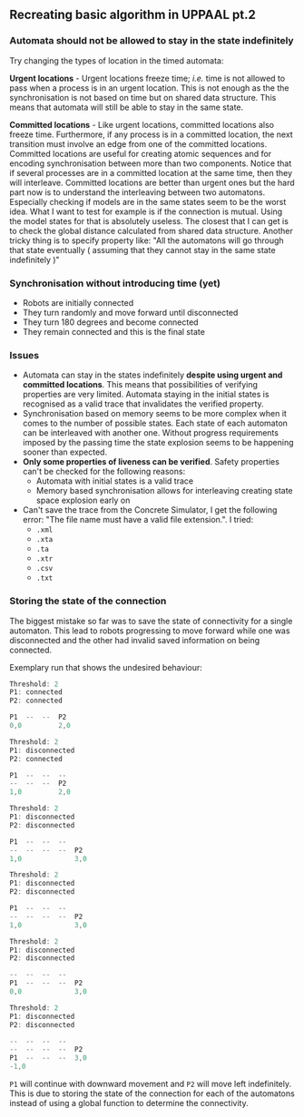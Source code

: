 ## Recreating basic algorithm in UPPAAL pt.2
### Automata should not be allowed to stay in the state indefinitely 
Try changing the types of location in the timed automata:

**Urgent locations** - Urgent locations freeze time; _i.e._ time is not allowed to pass when a process is in an urgent location.
	This is not enough as the the synchronisation is not based on time but on shared data structure. This means that automata will still be able to stay in the same state.

**Committed locations** - Like urgent locations, committed locations also freeze time. Furthermore, if any process is in a committed location, the next transition must involve an edge from one of the committed locations. Committed locations are useful for creating atomic sequences and for encoding synchronisation between more than two components. Notice that if several processes are in a committed location at the same time, then they will interleave.
	Committed locations are better than urgent ones but the hard part now is to understand the interleaving between two automatons. Especially checking if models are in the same states seem to be the worst idea. What I want to test for example is if the connection is mutual. Using the model states for that is absolutely useless. The closest that I can get is to check the global distance calculated from shared data structure. Another tricky thing is to specify property like: "All the automatons will go through that state eventually ( assuming that they cannot stay in the same state indefinitely )"

### Synchronisation without introducing time (yet)
- Robots are initially connected
- They turn randomly and move forward until disconnected
- They turn 180 degrees and become connected 
- They remain connected and this is the final state

### Issues
- Automata can stay in the states indefinitely **despite using urgent and committed locations**. This means that possibilities of verifying properties are very limited. Automata staying in the initial states is recognised as a valid trace that invalidates the verified property.
- Synchronisation based on memory seems to be more complex when it comes to the number of possible states. Each state of each automaton can be interleaved with another one. Without progress requirements imposed by the passing time the state explosion seems to be happening sooner than expected.
- **Only some properties of liveness can be verified**. Safety properties can't be checked for the following reasons:
	- Automata with initial states is a valid trace
	- Memory based synchronisation allows for interleaving creating state space explosion early on
- Can't save the trace from the Concrete Simulator, I get the following error: "The file name must have a valid file extension.". I tried:
	- `.xml`
	- `.xta`
	- `.ta`
	- `.xtr`
	- `.csv`
	- `.txt`

### Storing the state of the connection
The biggest mistake so far was to save the state of connectivity for a single automaton. This lead to robots progressing to move forward while one was disconnected and the other had invalid saved information on being connected.

Exemplary run that shows the undesired behaviour:
```ts
Threshold: 2
P1: connected
P2: connected

P1  --  --  P2
0,0         2,0
```

```ts
Threshold: 2
P1: disconnected
P2: connected

P1  --  --  --
--  --  --  P2
1,0         2,0
```

```ts
Threshold: 2
P1: disconnected
P2: disconnected

P1  --  --  --
--  --  --  --  P2
1,0             3,0
```

```ts
Threshold: 2
P1: disconnected
P2: disconnected

P1  --  --  --
--  --  --  --  P2
1,0             3,0
```

```ts
Threshold: 2
P1: disconnected
P2: disconnected

--  --  --  --
P1  --  --  --  P2
0,0             3,0
```

```ts
Threshold: 2
P1: disconnected
P2: disconnected

--  --  --  --
--  --  --  --  P2
P1  --  --  --  3,0
-1,0             
```

`P1` will continue with downward movement and `P2` will move left indefinitely. This is due to storing the state of the connection for each of the automatons instead of using a global function to determine the connectivity.
<script>
MathJax = {
  tex: {
    inlineMath: [["$", "$"], ["\\(", "\\)"]]
  }
};
</script>
<script id="MathJax-script" async src="https://cdn.jsdelivr.net/npm/mathjax@3/es5/tex-chtml.js"></script>
